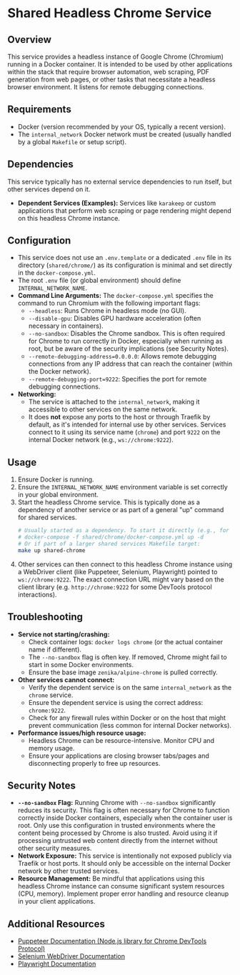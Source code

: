 # Shared Headless Chrome Service

## Overview

This service provides a headless instance of Google Chrome (Chromium) running in a Docker container. It is intended to be used by other applications within the stack that require browser automation, web scraping, PDF generation from web pages, or other tasks that necessitate a headless browser environment. It listens for remote debugging connections.

## Requirements

- Docker (version recommended by your OS, typically a recent version).
- The `internal_network` Docker network must be created (usually handled by a global `Makefile` or setup script).

## Dependencies

This service typically has no external service dependencies to run itself, but other services depend on it.
- **Dependent Services (Examples):** Services like `karakeep` or custom applications that perform web scraping or page rendering might depend on this headless Chrome instance.

## Configuration

- This service does not use an `.env.template` or a dedicated `.env` file in its directory (`shared/chrome/`) as its configuration is minimal and set directly in the `docker-compose.yml`.
- The root `.env` file (or global environment) should define `INTERNAL_NETWORK_NAME`.
- **Command Line Arguments:** The `docker-compose.yml` specifies the command to run Chromium with the following important flags:
    - `--headless`: Runs Chrome in headless mode (no GUI).
    - `--disable-gpu`: Disables GPU hardware acceleration (often necessary in containers).
    - `--no-sandbox`: Disables the Chrome sandbox. This is often required for Chrome to run correctly in Docker, especially when running as root, but be aware of the security implications (see Security Notes).
    - `--remote-debugging-address=0.0.0.0`: Allows remote debugging connections from any IP address that can reach the container (within the Docker network).
    - `--remote-debugging-port=9222`: Specifies the port for remote debugging connections.
- **Networking:**
    - The service is attached to the `internal_network`, making it accessible to other services on the same network.
    - It does **not** expose any ports to the host or through Traefik by default, as it's intended for internal use by other services. Services connect to it using its service name (`chrome`) and port `9222` on the internal Docker network (e.g., `ws://chrome:9222`).

## Usage

1.  Ensure Docker is running.
2.  Ensure the `INTERNAL_NETWORK_NAME` environment variable is set correctly in your global environment.
3.  Start the headless Chrome service. This is typically done as a dependency of another service or as part of a general "up" command for shared services.
    ```bash
    # Usually started as a dependency. To start it directly (e.g., for testing):
    # docker-compose -f shared/chrome/docker-compose.yml up -d
    # Or if part of a larger shared services Makefile target:
    make up shared-chrome
    ```
4.  Other services can then connect to this headless Chrome instance using a WebDriver client (like Puppeteer, Selenium, Playwright) pointed to `ws://chrome:9222`. The exact connection URL might vary based on the client library (e.g. `http://chrome:9222` for some DevTools protocol interactions).

## Troubleshooting

- **Service not starting/crashing:**
    - Check container logs: `docker logs chrome` (or the actual container name if different).
    - The `--no-sandbox` flag is often key. If removed, Chrome might fail to start in some Docker environments.
    - Ensure the base image `zenika/alpine-chrome` is pulled correctly.
- **Other services cannot connect:**
    - Verify the dependent service is on the same `internal_network` as the `chrome` service.
    - Ensure the dependent service is using the correct address: `chrome:9222`.
    - Check for any firewall rules within Docker or on the host that might prevent communication (less common for internal Docker networks).
- **Performance issues/high resource usage:**
    - Headless Chrome can be resource-intensive. Monitor CPU and memory usage.
    - Ensure your applications are closing browser tabs/pages and disconnecting properly to free up resources.

## Security Notes

- **`--no-sandbox` Flag:** Running Chrome with `--no-sandbox` significantly reduces its security. This flag is often necessary for Chrome to function correctly inside Docker containers, especially when the container user is root. Only use this configuration in trusted environments where the content being processed by Chrome is also trusted. Avoid using it if processing untrusted web content directly from the internet without other security measures.
- **Network Exposure:** This service is intentionally not exposed publicly via Traefik or host ports. It should only be accessible on the internal Docker network by other trusted services.
- **Resource Management:** Be mindful that applications using this headless Chrome instance can consume significant system resources (CPU, memory). Implement proper error handling and resource cleanup in your client applications.

## Additional Resources
- [Puppeteer Documentation (Node.js library for Chrome DevTools Protocol)](https://pptr.dev/)
- [Selenium WebDriver Documentation](https://www.selenium.dev/documentation/webdriver/)
- [Playwright Documentation](https://playwright.dev/docs/intro)
